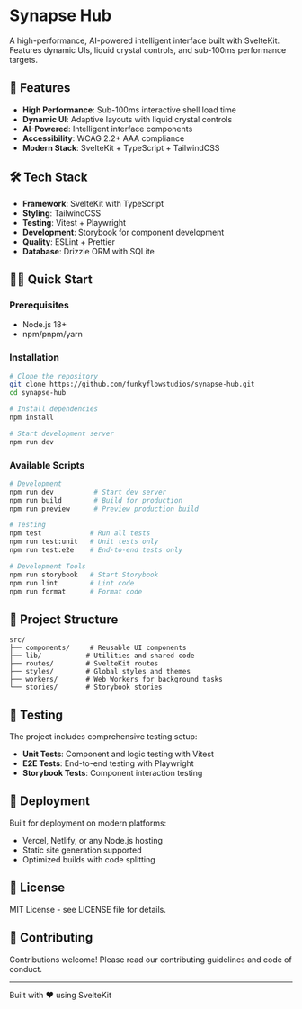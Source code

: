 # Synapse Hub

A high-performance, AI-powered intelligent interface built with SvelteKit. Features dynamic UIs, liquid crystal controls, and sub-100ms performance targets.

## 🚀 Features

- **High Performance**: Sub-100ms interactive shell load time
- **Dynamic UI**: Adaptive layouts with liquid crystal controls
- **AI-Powered**: Intelligent interface components
- **Accessibility**: WCAG 2.2+ AAA compliance
- **Modern Stack**: SvelteKit + TypeScript + TailwindCSS

## 🛠 Tech Stack

- **Framework**: SvelteKit with TypeScript
- **Styling**: TailwindCSS
- **Testing**: Vitest + Playwright
- **Development**: Storybook for component development
- **Quality**: ESLint + Prettier
- **Database**: Drizzle ORM with SQLite

## 🏃‍♂️ Quick Start

### Prerequisites
- Node.js 18+ 
- npm/pnpm/yarn

### Installation

```bash
# Clone the repository
git clone https://github.com/funkyflowstudios/synapse-hub.git
cd synapse-hub

# Install dependencies
npm install

# Start development server
npm run dev
```

### Available Scripts

```bash
# Development
npm run dev          # Start dev server
npm run build        # Build for production
npm run preview      # Preview production build

# Testing
npm test            # Run all tests
npm run test:unit   # Unit tests only
npm run test:e2e    # End-to-end tests only

# Development Tools
npm run storybook   # Start Storybook
npm run lint        # Lint code
npm run format      # Format code
```

## 📁 Project Structure

```
src/
├── components/     # Reusable UI components
├── lib/           # Utilities and shared code
├── routes/        # SvelteKit routes
├── styles/        # Global styles and themes
├── workers/       # Web Workers for background tasks
└── stories/       # Storybook stories
```

## 🧪 Testing

The project includes comprehensive testing setup:
- **Unit Tests**: Component and logic testing with Vitest
- **E2E Tests**: End-to-end testing with Playwright
- **Storybook Tests**: Component interaction testing

## 🚀 Deployment

Built for deployment on modern platforms:
- Vercel, Netlify, or any Node.js hosting
- Static site generation supported
- Optimized builds with code splitting

## 📄 License

MIT License - see LICENSE file for details.

## 🤝 Contributing

Contributions welcome! Please read our contributing guidelines and code of conduct.

---

Built with ❤️ using SvelteKit
